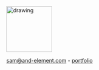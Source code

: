 <img src="https://www.findsam.dev/_next/static/media/Sam_Signature.c9780b61.svg" alt="drawing" width="120"/>

sam@and-element.com -
[portfolio](https://findsam.dev/)



